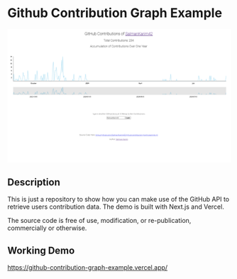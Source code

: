 # Github Contribution Graph Example

![preview](./preview.png)

## Description

This is just a repository to show how you can make use of the GitHub API to retrieve users contribution data.
The demo is built with Next.js and Vercel.

The source code is free of use, modification, or re-publication, commercially or otherwise.

## Working Demo

<https://github-contribution-graph-example.vercel.app/>